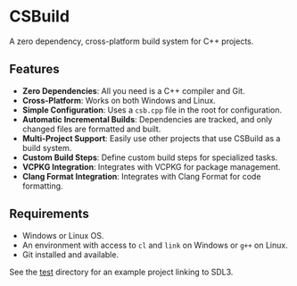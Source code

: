 # CSBuild
A zero dependency, cross-platform build system for C++ projects.

## Features
- **Zero Dependencies**: All you need is a C++ compiler and Git.
- **Cross-Platform**: Works on both Windows and Linux.
- **Simple Configuration**: Uses a `csb.cpp` file in the root for configuration.
- **Automatic Incremental Builds**: Dependencies are tracked, and only changed files are formatted and built.
- **Multi-Project Support**: Easily use other projects that use CSBuild as a build system.
- **Custom Build Steps**: Define custom build steps for specialized tasks.
- **VCPKG Integration**: Integrates with VCPKG for package management.
- **Clang Format Integration**: Integrates with Clang Format for code formatting.

## Requirements
- Windows or Linux OS.
- An environment with access to `cl` and `link` on Windows or `g++` on Linux.
- Git installed and available.

See the [test](test) directory for an example project linking to SDL3.
